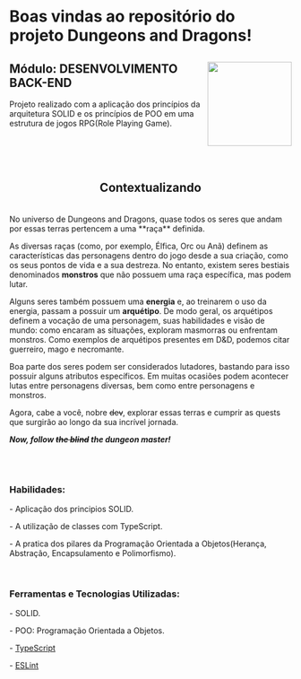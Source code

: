 # Boas vindas ao repositório do projeto Dungeons and Dragons!
<div align="center">
  <img height="150px" align="right" src="https://theme.zdassets.com/theme_assets/9633455/9814df697eaf49815d7df109110815ff887b3457.png" />
  <div align="left" style="display: inline_block">
    <h2>Módulo: DESENVOLVIMENTO BACK-END</h2>
    <p> Projeto realizado com a aplicação dos princípios da arquitetura SOLID e os princípios de POO em uma estrutura de jogos RPG(Role Playing Game).
  </div>
  <br>
</div>
<div >
  <br>
    <br>
  
<div align="center">
  <h2>Contextualizando</h2><br />
    </div>
  No universo de Dungeons and Dragons, quase todos os seres que andam por essas terras pertencem a uma **raça** definida.

  As diversas raças (como, por exemplo, Élfica, Orc ou Anã) definem as características das personagens dentro do jogo desde a sua criação, como os seus pontos de vida e a sua destreza. No entanto, existem seres bestiais denominados **monstros** que não possuem uma raça específica, mas podem lutar.

  Alguns seres também possuem uma **energia** e, ao treinarem o uso da energia, passam a possuir um **arquétipo**. De modo geral, os arquétipos definem a vocação de uma personagem, suas habilidades e visão de mundo: como encaram as situações, exploram masmorras ou enfrentam monstros. Como exemplos de arquétipos presentes em D&D, podemos citar guerreiro, mago e necromante.

  Boa parte dos seres podem ser considerados lutadores, bastando para isso possuir alguns atributos específicos. Em muitas ocasiões podem acontecer lutas entre personagens diversas, bem como entre personagens e monstros.

  Agora, cabe a você, nobre ~~dev~~, explorar essas terras e cumprir as quests que surgirão ao longo da sua incrível jornada.

  **_Now, follow ~~the blind~~ the dungeon master!_**
</div>
 <br>
    <br>
<div>
  <h3> Habilidades:</h3>

<p>- Aplicação dos principios SOLID.</p>
<p>- A utilização de classes com TypeScript.</p>
<p>- A pratica dos pilares da Programação Orientada a Objetos(Herança, Abstração, Encapsulamento e Polimorfismo).</p> 
</div>
 <br>
<div>
<h3> Ferramentas e Tecnologias Utilizadas:</h3>
  <p>- SOLID.</p>
 <p>- POO: Programação Orientada a Objetos. </p>
 <p>- <a href="https://www.typescriptlang.org/">TypeScript</a></p>
 <p>- <a href="https://github.com/eslint/eslint">ESLint</a></p>
</div>
